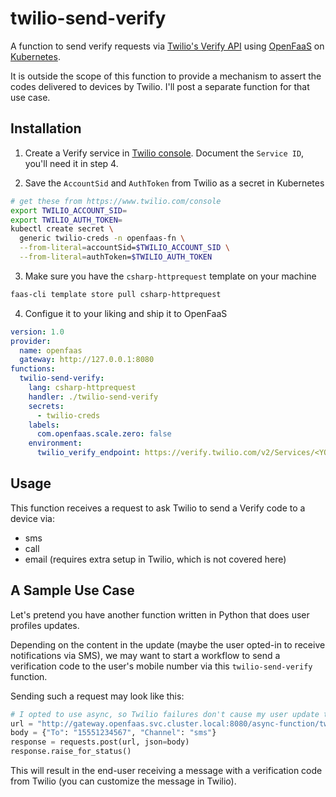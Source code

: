 # twilio-send-verify

A function to send verify requests via [Twilio's Verify API](https://www.twilio.com/docs/verify/api) using [OpenFaaS](https://www.openfaas.com/) on [Kubernetes](https://kubernetes.io/).

It is outside the scope of this function to provide a mechanism to assert the codes delivered to devices by Twilio. I'll post a separate function for that use case.

## Installation

1. Create a Verify service in [Twilio console](https://www.twilio.com/console/verify/services). Document the `Service ID`, you'll need it in step 4.

2. Save the `AccountSid` and `AuthToken` from Twilio as a secret in Kubernetes

```bash
# get these from https://www.twilio.com/console
export TWILIO_ACCOUNT_SID=
export TWILIO_AUTH_TOKEN=
kubectl create secret \
  generic twilio-creds -n openfaas-fn \
  --from-literal=accountSid=$TWILIO_ACCOUNT_SID \
  --from-literal=authToken=$TWILIO_AUTH_TOKEN
```

3. Make sure you have the `csharp-httprequest` template on your machine

```bash
faas-cli template store pull csharp-httprequest
```

4. Configue it to your liking and ship it to OpenFaaS

```yaml
version: 1.0
provider:
  name: openfaas
  gateway: http://127.0.0.1:8080
functions:
  twilio-send-verify:
    lang: csharp-httprequest
    handler: ./twilio-send-verify
    secrets:
      - twilio-creds
    labels:
      com.openfaas.scale.zero: false
    environment:
      twilio_verify_endpoint: https://verify.twilio.com/v2/Services/<YOUR_VERIFY_SERVICE_ID>/Verifications
```

## Usage

This function receives a request to ask Twilio to send a Verify code to a device via:

- sms
- call
- email (requires extra setup in Twilio, which is not covered here)

## A Sample Use Case

Let's pretend you have another function written in Python that does user profiles updates.

Depending on the content in the update (maybe the user opted-in to receive notifications via SMS), we may want to start a workflow to send a verification code to the user's mobile number via this `twilio-send-verify` function.

Sending such a request may look like this:

```python
# I opted to use async, so Twilio failures don't cause my user update to fail
url = "http://gateway.openfaas.svc.cluster.local:8080/async-function/twilio-send-verify.openfaas-fn"
body = {"To": "15551234567", "Channel": "sms"}
response = requests.post(url, json=body)
response.raise_for_status()
```

This will result in the end-user receiving a message with a verification code from Twilio (you can customize the message in Twilio).
